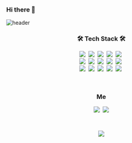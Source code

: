 ### Hi there 👋
![header](https://capsule-render.vercel.app/api?type=soft&color=auto&height=150&section=header&text=SanghyoLee&fontSize=70&animation=twinkling)



<h3 align="center">🛠 Tech Stack 🛠</h3>
<p align="center">     
  <img src="https://img.shields.io/badge/React-61DAFB?style=flat-square&logo=React&logoColor=black"/></a>&nbsp 
  <img src="https://img.shields.io/badge/Next.js-000000?style=flat-square&logo=Next.js&logoColor=white"/></a>&nbsp 
  <img src="https://img.shields.io/badge/Redux-764ABC?style=flat-square&logo=Redux&logoColor=white"/></a>&nbsp   
  <img src="https://img.shields.io/badge/Angular-DD0031?style=flat-square&logo=Angular&logoColor=white"/></a>&nbsp   
  <img src="https://img.shields.io/badge/Ionic-3880FF?style=flat-square&logo=Ionic&logoColor=white"/></a>&nbsp   
  <br>
  <img src="https://img.shields.io/badge/TypeScript-3178C6?style=flat-square&logo=TypeScript&logoColor=white"/></a>&nbsp 
  <img src="https://img.shields.io/badge/JavaScript-F7DF1E?style=flat-square&logo=JavaScript&logoColor=black"/></a>&nbsp 
  <img src="https://img.shields.io/badge/HTML5-E34F26?style=flat-square&logo=HTML5&logoColor=white"/></a>&nbsp 
  <img src="https://img.shields.io/badge/CSS3-1572B6?style=flat-square&logo=CSS3&logoColor=white"/></a>&nbsp   
  <img src="https://img.shields.io/badge/Sass-CC6699?style=flat-square&logo=Sass&logoColor=white"/></a>&nbsp   
  <br>
  <img src="https://img.shields.io/badge/Node.js-339933?style=flat-square&logo=Node.js&logoColor=white"/></a>&nbsp   
  <img src="https://img.shields.io/badge/Firebase-FFCA28?style=flat-square&logo=Firebase&logoColor=black"/></a>&nbsp   
  <img src="https://img.shields.io/badge/MySQL-4479A1?style=flat-square&logo=MySQL&logoColor=white"/></a>&nbsp   
  <img src="https://img.shields.io/badge/Nx-143055?style=flat-square&logo=Nx&logoColor=white"/></a>&nbsp   
  <img src="https://img.shields.io/badge/Vim-019733?style=flat-square&logo=Vim&logoColor=white"/></a>&nbsp   
</p>
<br>
<h3 align="center"> Me </h3>
<p align="center">
  <a href="https://kunsae.tistory.com"><img src="https://img.shields.io/badge/Tech%20Blog-000000?style=flat-square&logo=Tistory&logoColor=white&link=https://kunsae.tistory.com"/></a>&nbsp  
  <a href="mailto:gilsport1@gmail.com"><img src="https://img.shields.io/badge/Gmail-d14836?style=flat-square&logo=Gmail&logoColor=white&link=gilsport1@gmail.com"/></a>
</p>
<br>
<p align="center">
  <a href="https://hits.seeyoufarm.com"><img src="https://hits.seeyoufarm.com/api/count/incr/badge.svg?url=https%3A%2F%2Fgithub.com%2FsanghyoLe&count_bg=%23ED6DA3&title_bg=%2386757E&icon=github.svg&icon_color=%23E1DEDE&title=hits&edge_flat=false"/></a>
</p>
